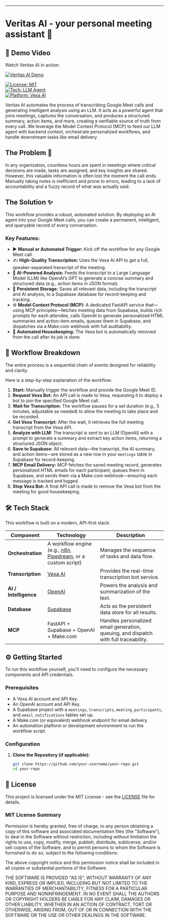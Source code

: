 ---

# Veritas AI - your personal meeting assistant 🤖

## 🎥 Demo Video

Watch Veritas AI in action:

[![Veritas AI Demo](https://img.shields.io/badge/Watch-Demo_Video-red?logo=loom&logoColor=white)](https://www.loom.com/share/b1374c700e8243ee9e7181b0cf0e2d50)


[![License: MIT](https://img.shields.io/badge/License-MIT-yellow.svg)](https://opensource.org/licenses/MIT)  
[![Tech: LLM Agent](https://img.shields.io/badge/Tech-LLM_Agent-blueviolet)](https://openai.com)  
[![Platform: Vexa AI](https://img.shields.io/badge/Transcription-Vexa_AI-orange)](https://vexa.ai/)

Veritas AI automates the process of transcribing Google Meet calls and generating intelligent analysis using an LLM. It acts as a powerful agent that joins meetings, captures the conversation, and produces a structured summary, action items, and more, creating a verifiable source of truth from every call. We leverage the Model Context Protocol (MCP) to feed our LLM agent with backend context, orchestrate personalized workflows, and handle downstream tasks like email delivery.

## The Problem 🤔

In any organization, countless hours are spent in meetings where critical decisions are made, tasks are assigned, and key insights are shared. However, this valuable information is often lost the moment the call ends. Manually taking notes is inefficient and prone to errors, leading to a lack of accountability and a fuzzy record of what was actually said.

## The Solution ✨

This workflow provides a robust, automated solution. By deploying an AI agent into your Google Meet calls, you can create a permanent, intelligent, and queryable record of every conversation.

### Key Features:
- ▶️ **Manual or Automated Trigger:** Kick off the workflow for any Google Meet call.  
- ✍️ **High-Quality Transcription:** Uses the Vexa AI API to get a full, speaker-separated transcript of the meeting.  
- 🧠 **AI-Powered Analysis:** Feeds the transcript to a Large Language Model (LLM) like OpenAI’s GPT to generate a concise summary and structured data (e.g., action items in JSON format).  
- 💾 **Persistent Storage:** Saves all relevant data, including the transcript and AI analysis, to a Supabase database for record-keeping and tracking.  
- ⚙️ **Model Context Protocol (MCP):** A dedicated FastAPI service that—using MCP principles—fetches meeting data from Supabase, builds rich prompts for each attendee, calls OpenAI to generate personalized HTML summaries and action-item emails, queues them in Supabase, and dispatches via a Make.com webhook with full auditability.  
- 🧹 **Automated Housekeeping:** The Vexa bot is automatically removed from the call after its job is done.

## 🚀 Workflow Breakdown

The entire process is a sequential chain of events designed for reliability and clarity.

Here is a step-by-step explanation of the workflow:

1. **Start:** Manually trigger the workflow and provide the Google Meet ID.  
2. **Request Vexa Bot:** An API call is made to Vexa, requesting it to deploy a bot to join the specified Google Meet call.  
3. **Wait for Transcription:** The workflow pauses for a set duration (e.g., 5 minutes, adjustable as needed) to allow the meeting to take place and be recorded.  
4. **Get Vexa Transcript:** After the wait, it retrieves the full meeting transcript from the Vexa API.  
5. **Analyze with LLM:** The transcript is sent to an LLM (OpenAI) with a prompt to generate a summary and extract key action items, returning a structured JSON object.  
6. **Save to Supabase:** All relevant data—the transcript, the AI summary, and action items—are stored as a new row in your `meetings` table in Supabase for record-keeping.  
7. **MCP Email Delivery:** MCP fetches the saved meeting record, generates personalized HTML emails for each participant, queues them in Supabase, and sends them via a Make.com webhook—ensuring each message is tracked and logged.  
8. **Stop Vexa Bot:** A final API call is made to remove the Vexa bot from the meeting for good housekeeping.

## 🛠️ Tech Stack

This workflow is built on a modern, API-first stack:

| Component         | Technology                                                                                               | Description                                         |
| ----------------- | -------------------------------------------------------------------------------------------------------- | --------------------------------------------------- |
| **Orchestration** | A workflow engine (e.g., [n8n](https://n8n.io/), [Pipedream](https://pipedream.com/), or a custom script) | Manages the sequence of tasks and data flow.        |
| **Transcription** | [Vexa AI](https://vexa.ai/)                                                                              | Provides the real-time transcription bot service.   |
| **AI / Intelligence** | [OpenAI](https://openai.com/)                                                                          | Powers the analysis and summarization of the text.  |
| **Database**      | [Supabase](https://supabase.com/)                                                                         | Acts as the persistent data store for all results.  |
| **MCP**           | FastAPI + Supabase + OpenAI + Make.com                                                                    | Handles personalized email generation, queuing, and dispatch with full traceability. |

## ⚙️ Getting Started

To run this workflow yourself, you'll need to configure the necessary components and API credentials.

### Prerequisites

- A Vexa AI account and API Key.  
- An OpenAI account and API Key.  
- A Supabase project with a `meetings`, `transcripts`, `meeting_participants`, and `email_notifications` tables set up.  
- A Make.com (or equivalent) webhook endpoint for email delivery.  
- An automation platform or development environment to run the workflow script.

### Configuration

1. **Clone the Repository (if applicable):**  
   ```bash
   git clone https://github.com/your-username/your-repo.git
   cd your-repo
   ```

## 📄 License

This project is licensed under the MIT License - see the [LICENSE](LICENSE) file for details.

### MIT License Summary

Permission is hereby granted, free of charge, to any person obtaining a copy of this software and associated documentation files (the "Software"), to deal in the Software without restriction, including without limitation the rights to use, copy, modify, merge, publish, distribute, sublicense, and/or sell copies of the Software, and to permit persons to whom the Software is furnished to do so, subject to the following conditions:

The above copyright notice and this permission notice shall be included in all copies or substantial portions of the Software.

THE SOFTWARE IS PROVIDED "AS IS", WITHOUT WARRANTY OF ANY KIND, EXPRESS OR IMPLIED, INCLUDING BUT NOT LIMITED TO THE WARRANTIES OF MERCHANTABILITY, FITNESS FOR A PARTICULAR PURPOSE AND NONINFRINGEMENT. IN NO EVENT SHALL THE AUTHORS OR COPYRIGHT HOLDERS BE LIABLE FOR ANY CLAIM, DAMAGES OR OTHER LIABILITY, WHETHER IN AN ACTION OF CONTRACT, TORT OR OTHERWISE, ARISING FROM, OUT OF OR IN CONNECTION WITH THE SOFTWARE OR THE USE OR OTHER DEALINGS IN THE SOFTWARE.
